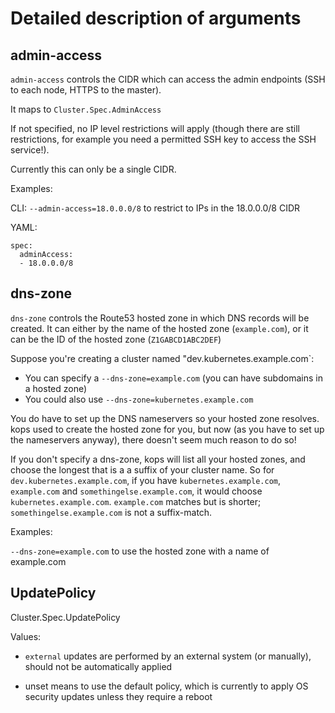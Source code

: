 # Detailed description of arguments

## admin-access

`admin-access` controls the CIDR which can access the admin endpoints (SSH to each node, HTTPS to the master).

It maps to `Cluster.Spec.AdminAccess`

If not specified, no IP level restrictions will apply (though there are still restrictions, for example you need
a permitted SSH key to access the SSH service!).

Currently this can only be a single CIDR.

Examples:

CLI:
`--admin-access=18.0.0.0/8` to restrict to IPs in the 18.0.0.0/8 CIDR

YAML:

```
spec:
  adminAccess:
  - 18.0.0.0/8
```

## dns-zone

`dns-zone` controls the Route53 hosted zone in which DNS records will be created.  It can either by the name
of the hosted zone (`example.com`), or it can be the ID of the hosted zone (`Z1GABCD1ABC2DEF`)

Suppose you're creating a cluster named "dev.kubernetes.example.com`:

* You can specify a `--dns-zone=example.com` (you can have subdomains in a hosted zone)
* You could also use `--dns-zone=kubernetes.example.com`

You do have to set up the DNS nameservers so your hosted zone resolves.  kops used to create the hosted
zone for you, but now (as you have to set up the nameservers anyway), there doesn't seem much reason to do so!

If you don't specify a dns-zone, kops will list all your hosted zones, and choose the longest that
is a a suffix of your cluster name.  So for `dev.kubernetes.example.com`, if you have `kubernetes.example.com`,
`example.com` and `somethingelse.example.com`, it would choose `kubernetes.example.com`.  `example.com` matches
but is shorter; `somethingelse.example.com` is not a suffix-match.

Examples:

`--dns-zone=example.com` to use the hosted zone with a name of example.com

## UpdatePolicy

Cluster.Spec.UpdatePolicy

Values:

* `external` updates are performed by an external system (or manually), should not be automatically applied

* unset means to use the default policy, which is currently to apply OS security updates unless they require a reboot
